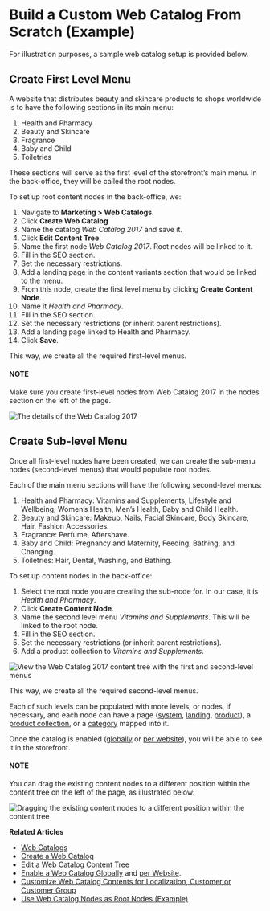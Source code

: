 <a id="user-guide-marketing-web-catalog-sample"></a>

# Build a Custom Web Catalog From Scratch (Example)

For illustration purposes, a sample web catalog setup is provided below.

## Create First Level Menu

A website that distributes beauty and skincare products to shops worldwide is to have the following sections in its main menu:

1. Health and Pharmacy
2. Beauty and Skincare
3. Fragrance
4. Baby and Child
5. Toiletries

These sections will serve as the first level of the storefront’s main menu. In the back-office, they will be called the root nodes.

To set up root content nodes in the back-office, we:

1. Navigate to **Marketing > Web Catalogs**.
2. Click **Create Web Catalog**
3. Name the catalog *Web Catalog 2017* and save it.
4. Click **Edit Content Tree**.
5. Name the first node *Web Catalog 2017*. Root nodes will be linked to it.
6. Fill in the SEO section.
7. Set the necessary restrictions.
8. Add a landing page in the content variants section that would be linked to the menu.
9. From this node, create the first level menu by clicking **Create Content Node**.
10. Name it *Health and Pharmacy*.
11. Fill in the SEO section.
12. Set the necessary restrictions (or inherit parent restrictions).
13. Add a landing page linked to Health and Pharmacy.
14. Click **Save**.

This way, we create all the required first-level menus.

#### NOTE
Make sure you create first-level nodes from Web Catalog 2017 in the nodes section on the left of the page.

![The details of the Web Catalog 2017](user/img/marketing/web_catalogs/use_case/Create1RootNode.png)

## Create Sub-level Menu

Once all first-level nodes have been created, we can create the sub-menu nodes (second-level menus) that would populate root nodes.

Each of the main menu sections will have the following second-level menus:

1. Health and Pharmacy: Vitamins and Supplements, Lifestyle and Wellbeing, Women’s Health, Men’s Health, Baby and Child Health.
2. Beauty and Skincare: Makeup, Nails, Facial Skincare, Body Skincare, Hair, Fashion Accessories.
3. Fragrance: Perfume, Aftershave.
4. Baby and Child: Pregnancy and Maternity, Feeding, Bathing, and Changing.
5. Toiletries: Hair, Dental, Washing, and Bathing.

To set up content nodes in the back-office:

1. Select the root node you are creating the sub-node for. In our case, it is *Health and Pharmacy*.
2. Click **Create Content Node**.
3. Name the second level menu *Vitamins and Supplements*. This will be linked to the root node.
4. Fill in the SEO section.
5. Set the necessary restrictions (or inherit parent restrictions).
6. Add a product collection to *Vitamins and Supplements*.

![View the Web Catalog 2017 content tree with the first and second-level menus](user/img/marketing/web_catalogs/use_case/Create1SubMenuNode.png)

This way, we create all the required second-level menus.

Each of such levels can be populated with more levels, or nodes, if necessary, and each node can have a page ([system](edit-content-tree/content-variants.md#user-guide-marketing-web-catalog-content-variant-system-page), [landing](edit-content-tree/content-variants.md#user-guide-marketing-web-catalog-content-variant-landing-page), [product](edit-content-tree/content-variants.md#user-guide-marketing-web-catalog-content-variant-product-page)), a [product collection](edit-content-tree/content-variants.md#user-guide-marketing-web-catalog-content-variant-product-collection), or a [category](edit-content-tree/content-variants.md#user-guide-marketing-web-catalog-content-variant-category) mapped into it.

Once the catalog is enabled ([globally](../../system/configuration/system/websites/global-routing.md#user-guide-marketing-web-catalog-enable-globally) or [per website](../../system/websites/web-configuration/general-sys-config/websites/website-routing.md#user-guide-marketing-web-catalog-enable-per-website)), you will be able to see it in the storefront.

#### NOTE
You can drag the existing content nodes to a different position within the content tree on the left of the page, as illustrated below:

![Dragging the existing content nodes to a different position within the content tree](user/img/marketing/web_catalogs/DragDropNode.png)

<!-- .. image:: /user/img/marketing/web_catalogs/use_case/NodesFrontStore.gif
:alt: Illustrating all content nodes created under the Web Catalog 2017 in the storefront -->

**Related Articles**

* [Web Catalogs](index.md#user-guide-web-catalog)
* [Create a Web Catalog](create.md#user-guide-web-catalog-create)
* [Edit a Web Catalog Content Tree](edit-content-tree/index.md#user-guide-web-catalog-edit-content-tree)
* [Enable a Web Catalog  Globally](../../system/configuration/system/websites/global-routing.md#user-guide-marketing-web-catalog-enable-globally) and [per Website](../../system/websites/web-configuration/general-sys-config/websites/website-routing.md#user-guide-marketing-web-catalog-enable-per-website).
* [Customize Web Catalog Contents for Localization, Customer or Customer Group](edit-content-tree/visibility.md#user-guide-marketing-web-catalog-customize)
* [Use Web Catalog Nodes as Root Nodes (Example)](web-catalog-nav-tool-usecase.md#user-guide-web-catalog-navigation-tool)

<!-- finish -->
<!-- fa-bars = fa-navicon -->
<!-- Ic Tiles is used as Set As Default in saved views, and as tiles in display layout options -->
<!-- IcPencil refers to Rename in Commerce and Inline Editing in CRM -->
<!-- Check mark in the square. -->
<!-- SortDesc is also used as drop-down arrow -->
<!-- A -->
<!-- B -->
<!-- C -->
<!-- D -->
<!-- E -->
<!-- F -->
<!-- G -->
<!-- H -->
<!-- I -->
<!-- L -->
<!-- M -->
<!-- P -->
<!-- R -->
<!-- S -->
<!-- T -->
<!-- U -->
<!-- Z -->

